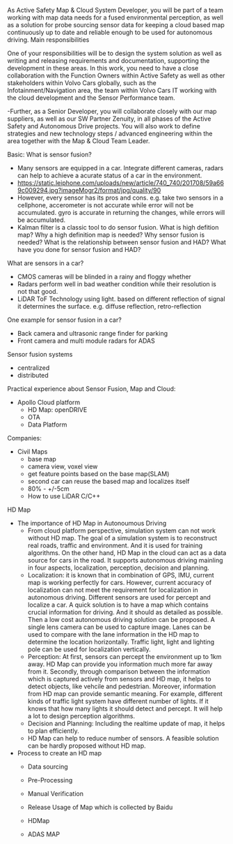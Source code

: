 As Active Safety Map & Cloud System Developer, you will be part of a team working with map data needs for a fused environmental perception, as well as a solution for probe sourcing sensor data for keeping a cloud based map continuously up to date and reliable enough to be used for autonomous driving.
Main responsibilities

One of your responsibilities will be to design the system solution as well as writing and releasing requirements and documentation, supporting the development in these areas. In this work, you need to have a close collaboration with the Function Owners within Active Safety as well as other stakeholders within Volvo Cars globally, such as the Infotainment/Navigation area, the team within Volvo Cars IT working with the cloud development and the Sensor Performance team.

-Further, as a Senior Developer, you will collaborate closely with our map suppliers, as well as our SW Partner Zenuity, in all phases of the Active Safety and Autonomous Drive projects. You will also work to define strategies and new technology steps / advanced engineering within the area together with the Map & Cloud Team Leader.


Basic:
What is sensor fusion?
- Many sensors are equipped in a car. Integrate different cameras, radars can help to achieve a acurate status of a car in the environment.
- https://static.leiphone.com/uploads/new/article/740_740/201708/59a669c009294.jpg?imageMogr2/format/jpg/quality/90
- However, every sensor has its pros and cons. e.g. take two sensors in a cellphone, accerometer is not accurate while error will not be accumulated. gyro is accurate in returning the changes, while errors will be accumulated.
- Kalman filter is a classic tool to do sensor fusion.
What is high defition map?
Why a high definition map is needed?
Why sensor fusion is needed?
What is the relationship between sensor fusion and HAD?
What have you done for sensor fusion and HAD?

What are sensors in a car?
- CMOS cameras will be blinded in a rainy and floggy whether
- Radars perform well in bad weather condition while their resolution is not that good.
- LiDAR ToF Technology using light. based on different reflection of signal it determines the surface. e.g. diffuse reflection, retro-reflection

One example for sensor fusion in a car?
- Back camera and ultrasonic range finder for parking
- Front camera and multi module radars for ADAS

Sensor fusion systems
- centralized
- distributed

Practical experience about Sensor Fusion, Map and Cloud:
- Apollo Cloud platform
    - HD Map: openDRIVE
    - OTA
    - Data Platform

Companies:
- Civil Maps
    - base map
    - camera view, voxel view
    - get feature points based on the base map(SLAM)
    - second car can reuse the based map and localizes itself
    - 80% - +/-5cm
    - How to use LiDAR
C/C++

HD Map
- The importance of HD Map in Autonoumous Driving
    - From cloud platform perspective, simulation system can not work without HD map. The goal of a simulation system is to reconstruct real roads, traffic and environment. And it is used for training algorithms. On the other hand, HD Map in the cloud can act as a data source for cars in the road. It supports autonomous driving mainling in four aspects, localization, perception, decision and planning.
    - Localization: it is known that in combination of GPS, IMU, current map is working perfectly for cars. However, current accuracy of localization can not meet the requirement for localization in autonomous driving. Different sensors are used for percept and localize a car. A quick solution is to have a map which contains crucial information for driving. And it should as detailed as possible. Then a low cost autonomous driving solution can be proposed. A single lens camera can be used to capture image. Lanes can be used to compare with the lane information in the HD map to determine the location horizontally. Traffic light, light and lighting pole can be used for localization vertically.
    - Perception: At first, sensors can percept the environment up to 1km away. HD Map can provide you information much more far away from it. Secondly, through comparison between the information which is captured actively from sensors and HD map, it helps to detect objects, like vehcile and pedestrian. Moreover, information from HD map can provide semantic meaning. For example, different kinds of traffic light system have different number of lights. If it knows that how many lights it should detect and percept. It will help a lot to design perception algorithms.
    - Decision and Planning: Including the realtime update of map, it helps to plan efficiently.
    - HD Map can help to reduce number of sensors. A feasible solution can be hardly proposed without HD map.
- Process to create an HD map
    - Data sourcing
        
    - Pre-Processing
    - Manual Verification
    - Release
Usage of Map which is collected by Baidu
    - HDMap
    - ADAS MAP